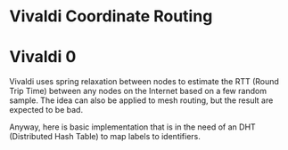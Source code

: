 # Vivaldi Coordinate Routing
# Vivaldi 0

Vivaldi uses spring relaxation between nodes to estimate the RTT (Round Trip Time) between any nodes on the Internet based on a few random sample. The idea can also be applied to mesh routing, but the result are expected to be bad.

Anyway, here is basic implementation that is in the need of an DHT (Distributed Hash Table) to map labels to identifiers.
